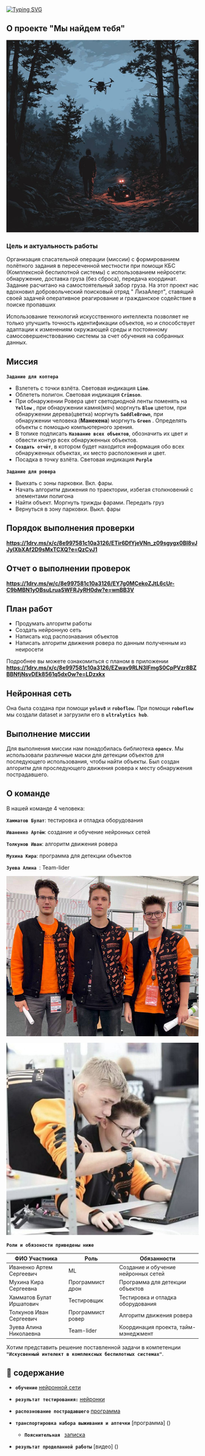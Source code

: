 
[![Typing SVG](https://readme-typing-svg.demolab.com?font=Fira+Code&weight=600&pause=1000&color=1C617FDB&multiline=true&width=450&height=100&lines=%D0%9C%D1%8B+%D0%BA%D0%BE%D0%BC%D0%B0%D0%BD%D0%B4%D0%B0+Cyber+AI+drone+%D0%B8+%D0%BC%D1%8B+%D1%85%D0%BE%D1%82%D0%B8%D0%BC;%D0%BF%D1%80%D0%B5%D0%B4%D1%81%D1%82%D0%B0%D0%B2%D0%B8%D1%82%D1%8C+%D0%BF%D1%80%D0%BE%D0%B5%D0%BA%D1%82+%22%D0%9C%D1%8B+%D0%BD%D0%B0%D0%B9%D0%B4%D1%91%D0%BC+%D1%82%D0%B5%D0%B1%D1%8F%22)](https://git.io/typing-svg)
## О проекте "Мы найдем тебя"
<picture>
 <source media="(prefers-color-scheme: dark)" srcset="images/3.jpg">
 <source media="(prefers-color-scheme: light)" srcset="images/3.jpg">
 <img alt="images/3.jpg" src="images/3.jpg">
</picture>

### Цель и актуальность работы
Организация спасательной операции (миссии) с формированием полётного задания в пересеченной местности при помощи КБС (Комплексной беспилотной системы) с использованием нейросети: обнаружение, доставка груза (без сброса), передача координат. Задание расчитано на самостоятельный забор груза. На этот проект нас вдохновил добровольческий поисковый отряд " ЛизаАлерт", ставящий своей задачей оперативное реагирование и гражданское содействие в поиске пропавших

Использование технологий искусственного интеллекта позволяет не только улучшить точность идентификации объектов, но и способствует адаптации к изменениям окружающей среды и постоянному самосовершенствованию системы за счет обучения на собранных данных.
## Миссия 
**`Задание для коптера`**
* Взлететь с точки взлёта. Световая индикация **`Lime`**. 
* Облететь полигон. Световая индикация **`Crimson`**.
* При обнаружении Ровера цвет светодиодной ленты поменять на **`Yellow`** , при обнаружении камня(мяч) моргнуть **`Blue`** цветом,  при обнаружении дерева(цветка) моргнуть **`SaddleBrown`**, при обнаружении человека (**Манекена**) моргнуть **`Green`** . Определять объекты с помощью компьютерного зрения.
* В топике подписать **`Название всех объектов`**, обозначить их цвет и обвести контур всех обнаруженных объектов.
* **`Создать отчёт`**, в котором будет находится информация обо всех обнаруженных объектах, их место расположения и цвет.
* Посадка в точку взлёта. Световая индикация **`Purple`**


**`Задание для ровера`** 
* Выехать с зоны парковки. Вкл. фары.
* Начать алгоритм движения по траектории, избегая столкновений с элементами полигона
* Найти объект. Моргнуть трижды фарами. Передать груз
* Вернуться в зону парковки. Выкл. фары

## Порядок выполнения проверки
    
**https://1drv.ms/x/c/8e997581c10a3126/ETir6DfYjeVNn_z09sgygx0BI8vJJylXbXAf2D9sMxTCXQ?e=QzCvJ1**
## Отчет о выполнении проверок
**https://1drv.ms/w/c/8e997581c10a3126/EY7g0MCekoZJtL6cUr-C9bMBN1yOBsuLruaSWFRJyRH0dw?e=wnBB3V**
## План работ
* Продумать алгоритм работы ​
* Создать нейронную сеть​
* Написать код распознавания объектов​
* Написать алгоритм движения ровера по данным полученным из неиросети

Подробнее вы можете ознакомиться с планом в приложении **https://1drv.ms/x/c/8e997581c10a3126/EZwav9RLN3lFmgS0CpPVzr8BZBBNfjNsvDEk8561q5dxOw?e=LDzxkx**
## Нейронная сеть
Она была создана при помощи **`yolov8`** и **`roboflow`**. При помощи **`roboflow`** мы создали dataset и загрузили его в **`ultralytics hub`**.

## Выполнение миссии
Для выполнения миссии нам понадобилась библиотека **`opencv`**. Мы использовали различные маски для детекции объектов для последующего использования, чтобы найти объекты. Был создан алгоритм для проследующего движения ровера к месту обнаружения пострадавшего.


## О команде
В нашей команде 4 человека:

**`Хамматов Булат​`**:  тестировка и отладка оборудования

**`Иваненко Артём`**:  создание и обучение нейронных сетей

**`Толкунов Иван`**:  алгоритм движения ровера

**`Мухина Кира`**:  программа для детекции объектов

**`Зуева Алина `**:  Team-lider

![Описание изображения](images/1.jpg)

![Описание изображения](images/2.jpg)

**`Роли и обязоности приведены ниже `**

| ФИО Участника             | Роль             | Обязанности                           |
| ------------------------- | ---------------- | --------------------------------------|
| Иваненко Артем Сергеевич  | ML               | Создание и обучение нейронных сетей   |
| Мухина Кира Сергеевна     | Программист дрон |   Программа для детекции объектов     |
| Хамматов Булат  Иршатович | Тестировщик      | Тестировка и отладка оборудования     |
|Толкунов Иван Сергеевич    | Программист ровер| Алгоритм движения ровера              |
|Зуева Алина Николаевна     | Team-lider       | Координация проекта, тайм-мэнеджмент  |


Хотим представить решение поставленной задачи в компетенции **`"Искусвенный интелект в комплексных беспилотных системах"`**.
## 📖 содержание
* **`обучение`** [нейронной сети](https://github.com/Muha-bz/Cyber-AI-drone/blob/main/Cyber_AI/Сyber-AI-drone.pt)
  
* **`результат тестирования:`** [нейронки]()
* **`распознование пострадавшего`** [программа](https://github.com/Muha-bz/Cyber-AI-drone/blob/main/Cyber_AI/programm_Copter.py)
* **`транспортировка набора выживания и аптечки`** [программа] ()
  * **`Пояснительная `** [записка](https://github.com/Muha-bz/Cyber-AI-drone/blob/main/Cyber_AI/Пояснительная%20записка.docx)
* **`результат проделанной работы`** [видео] ()
 
